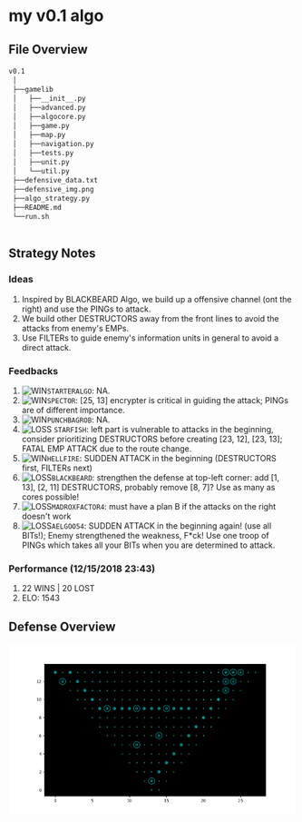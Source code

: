 # my v0.1 algo

## File Overview

```
v0.1
 │
 ├──gamelib
 │   ├──__init__.py
 │   ├──advanced.py
 │   ├──algocore.py
 │   ├──game.py
 │   ├──map.py
 │   ├──navigation.py
 │   ├──tests.py
 │   ├──unit.py
 │   └──util.py
 ├──defensive_data.txt
 ├──defensive_img.png
 ├──algo_strategy.py
 ├──README.md
 └──run.sh
 
```

## Strategy Notes
### Ideas
1. Inspired by BLACKBEARD Algo, we build up a offensive channel (ont the right)
and use the PINGs to attack.
2. We build other DESTRUCTORS away from the front lines to avoid the attacks from
enemy's EMPs.
3. Use FILTERs to guide enemy's information units in general to avoid a direct attack.

### Feedbacks
1. ![WIN](https://placehold.it/15/c5f015/000000?text=+)`STARTERALGO`: NA.
2. ![WIN](https://placehold.it/15/c5f015/000000?text=+)`SPECTOR`: [25, 13] encrypter is critical in guiding the attack; PINGs are of different importance.
3. ![WIN](https://placehold.it/15/c5f015/000000?text=+)`PUNCHBAGROB`: NA.
4. ![LOSS](https://placehold.it/15/f03c15/000000?text=+) `STARFISH`: left part is vulnerable to attacks in the beginning, consider prioritizing DESTRUCTORS 
before creating [23, 12], [23, 13]; FATAL EMP ATTACK due to the route change.
5. ![WIN](https://placehold.it/15/c5f015/000000?text=+)`HELLFIRE`: SUDDEN ATTACK in the beginning (DESTRUCTORS first, FILTERs next)
6. ![LOSS](https://placehold.it/15/f03c15/000000?text=+)`BLACKBEARD`: strengthen the defense at top-left corner: add [1, 13], [2, 11] DESTRUCTORS, 
probably remove [8, 7]? Use as many as cores possible!
7. ![LOSS](https://placehold.it/15/f03c15/000000?text=+)`MADROXFACTOR4`: must have a plan B if the attacks on the right doesn't work
8. ![LOSS](https://placehold.it/15/f03c15/000000?text=+)`AELGOO54`: SUDDEN ATTACK in the beginning again! (use all BITs!); Enemy strengthened the weakness, F*ck!
Use one troop of PINGs which takes all your BITs when you are determined to attack.



### Performance (12/15/2018 23:43)
1. 22 WINS | 20 LOST
2. ELO: 1543

## Defense Overview
![image info](./defensive_img.png)

